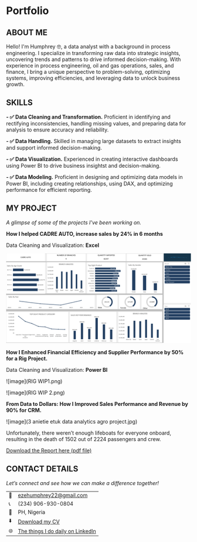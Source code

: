 # Portfolio
<!--Section 1: Introduce your self-->
## ABOUT ME

Hello! I'm Humphrey 🤓, a data analyst with a background in process engineering. I specialize in transforming raw data into strategic insights, uncovering trends and patterns to drive informed decision-making. With experience in process engineering, oil and gas operations, sales, and finance, I bring a unique perspective to problem-solving, optimizing systems, improving efficiencies, and leveraging data to unlock business growth.


<!--Mention your top/relevant skills here - core and soft skills-->
## SKILLS

**- ✅ Data Cleaning and Transformation.** 
Proficient in identifying and rectifying inconsistencies, handling missing values, and preparing data for analysis to ensure accuracy and reliability.

**- ✅ Data Handling.**
Skilled in managing large datasets to extract insights and support informed decision-making.

**- ✅ Data Visualization.**
Experienced in creating interactive dashboards using Power BI to drive business insightst and decision-making.

**- ✅ Data Modeling.**
Proficient in designing and optimizing data models in Power BI, including creating relationships, using DAX, and optimizing performance for efficient reporting.

<!--Section 2: List 3-4 key projects-->
## MY PROJECT 

*A glimpse of some of the projects I've been working on.*

**How I helped CADRE AUTO, increase sales by 24% in 6 months**

Data Cleaning and Visualization: **Excel**

![image](Portfolio1.png)


<!--[Read More](https://www.linkedin.com/pulse/predictive-modeling-hypothesis-testing-using-titanic-dataset-anietie/)-->

**How I Enhanced Financial Efficiency and Supplier Performance by 50% for a Rig Project.**

Data Cleaning and Visualization: **Power BI**

![image](RIG WIP1.png)


![image](RIG WIP 2.png)

 
**From Data to Dollars: How I Improved Sales Performance and Revenue by 90% for CRM.**

![image](3 anietie etuk data analytics agro project.jpg)

Unfortunately, there weren’t enough lifeboats for everyone onboard, resulting in the death of 1502 out of 2224 passengers and crew. 

<a href="17 How to Present Data to Executives by Anietie Etuk.pdf">Download the Report here (pdf file)</a>


## CONTACT DETAILS

*Let’s connect and see how we can make a difference together!*
<table>
  <tbody>
    <tr>
      <td>📧</td>
      <td><a href="mailto:ezehumphrey22@gmail.com">ezehumphrey22@gmail.com</a></td>
    </tr>
    <tr>
      <td>📞</td>
      <td>(234) 906-930-0804</td>
    </tr>
    <tr>
      <td>📍</td>
      <td>PH, Nigeria</td>
    </tr>
    <tr>
      <td>⬇️</td>
      <td><a href="https://etuk123456.github.io/portfolio1/docs/Profile.pdf">Download my CV</a></td>
    </tr>
    <tr>
      <td>🌐</td>
      <td><a href="https://linkedin.com/in/etukanietie">The things I do daily on LinkedIn</a></td>
    </tr>
  </tbody>
</table>

   

 
